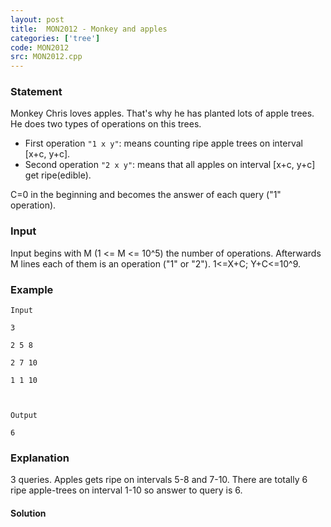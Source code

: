 ```yaml
---
layout: post
title:  MON2012 - Monkey and apples
categories: ['tree']
code: MON2012
src: MON2012.cpp
---
```


### **Statement**

Monkey Chris loves apples. That's why he has planted lots of apple trees. He
does two types of operations on this trees.

  * First operation `"1 x y"`: means counting ripe apple trees on interval [x+c, y+c].
  * Second operation `"2 x y"`: means that all apples on interval [x+c, y+c] get ripe(edible). 

C=0 in the beginning and becomes the answer of each query ("1" operation).

### Input

Input begins with M (1 <= M <= 10^5) the number of operations. Afterwards M
lines each of them is an operation ("1" or "2"). 1<=X+C; Y+C<=10^9.

### Example

    
    
    Input
    3
    2 5 8
    2 7 10
    1 1 10
    
    Output
    6

### Explanation

3 queries. Apples gets ripe on intervals 5-8 and 7-10. There are totally 6
ripe apple-trees on interval 1-10 so answer to query is 6.



#### **Solution**



